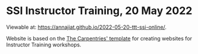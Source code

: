 # SSI Instructor Training, 20 May 2022 

Viewable at:  https://annajiat.github.io/2022-05-20-ttt-ssi-online/.

Website is based on the [The Carpentries' template](https://github.com/carpentries/training-template) for creating websites for Instructor Training workshops.
